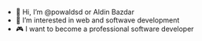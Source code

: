 - 👋 Hi, I’m @powaldsd or Aldin Bazdar
- 👀 I’m interested in web and softwave development
- 🎮 I want to become a professional software developer
